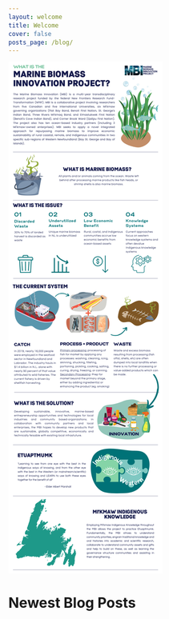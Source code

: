 ```yaml
---
layout: welcome
title: Welcome
cover: false
posts_page: /blog/
---
```


![MBI_Intro](/assets/img/MBI_Intro.png)


# Newest Blog Posts
<!--posts-->
